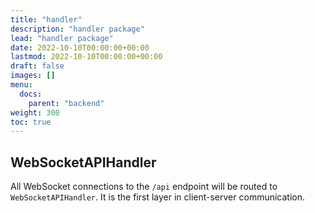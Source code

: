 ```yaml
---
title: "handler"
description: "handler package"
lead: "handler package"
date: 2022-10-10T00:00:00+00:00
lastmod: 2022-10-10T00:00:00+00:00
draft: false
images: []
menu:
  docs:
    parent: "backend"
weight: 300
toc: true
---
```


## WebSocketAPIHandler

All WebSocket connections to the `/api` endpoint will be routed to 
`WebSocketAPIHandler`. It is the first layer in client-server communication.
